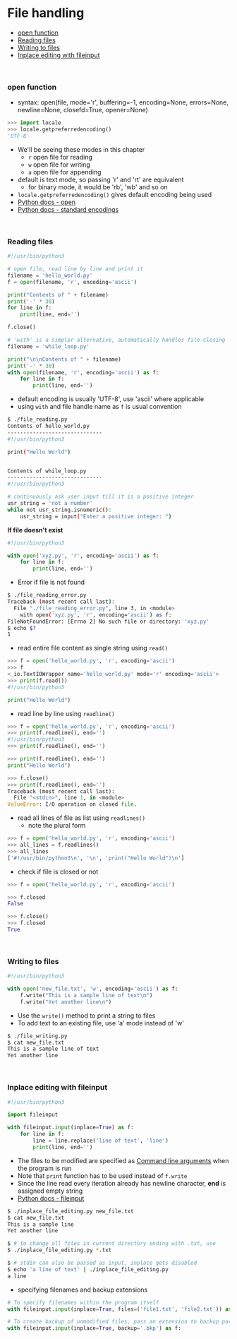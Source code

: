 # <a name="file-handling"></a>File handling

* [open function](#open-function)
* [Reading files](#reading-files)
* [Writing to files](#writing-to-files)
* [Inplace editing with fileinput](#inplace-editing-with-fileinput)

<br>

### <a name="open-function"></a>open function

* syntax: open(file, mode='r', buffering=-1, encoding=None, errors=None, newline=None, closefd=True, opener=None)

```python
>>> import locale
>>> locale.getpreferredencoding()
'UTF-8'
```

* We'll be seeing these modes in this chapter
    * `r` open file for reading
    * `w` open file for writing
    * `a` open file for appending
* default is text mode, so passing 'r' and 'rt' are equivalent
    * for binary mode, it would be 'rb', 'wb' and so on
* `locale.getpreferredencoding()` gives default encoding being used
* [Python docs - open](https://docs.python.org/3/library/functions.html#open)
* [Python docs - standard encodings](https://docs.python.org/3/library/codecs.html#standard-encodings)

<br>

### <a name="reading-files"></a>Reading files

```python
#!/usr/bin/python3

# open file, read line by line and print it
filename = 'hello_world.py'
f = open(filename, 'r', encoding='ascii')

print("Contents of " + filename)
print('-' * 30)
for line in f:
    print(line, end='')

f.close()

# 'with' is a simpler alternative, automatically handles file closing
filename = 'while_loop.py'

print("\n\nContents of " + filename)
print('-' * 30)
with open(filename, 'r', encoding='ascii') as f:
    for line in f:
        print(line, end='')
```

* default encoding is usually 'UTF-8', use 'ascii' where applicable
* using `with` and file handle name as `f` is usual convention

```bash
$ ./file_reading.py
Contents of hello_world.py
------------------------------
#!/usr/bin/python3

print("Hello World")


Contents of while_loop.py
------------------------------
#!/usr/bin/python3

# continuously ask user input till it is a positive integer
usr_string = 'not a number'
while not usr_string.isnumeric():
    usr_string = input("Enter a positive integer: ")
```

**If file doesn't exist**

```python
#!/usr/bin/python3

with open('xyz.py', 'r', encoding='ascii') as f:
    for line in f:
        print(line, end='')
```

* Error if file is not found

```bash
$ ./file_reading_error.py 
Traceback (most recent call last):
  File "./file_reading_error.py", line 3, in <module>
    with open('xyz.py', 'r', encoding='ascii') as f:
FileNotFoundError: [Errno 2] No such file or directory: 'xyz.py'
$ echo $?
1
```

* read entire file content as single string using `read()`

```python
>>> f = open('hello_world.py', 'r', encoding='ascii')
>>> f
<_io.TextIOWrapper name='hello_world.py' mode='r' encoding='ascii'>
>>> print(f.read())
#!/usr/bin/python3

print("Hello World")

```

* read line by line using `readline()`

```python
>>> f = open('hello_world.py', 'r', encoding='ascii')
>>> print(f.readline(), end='')
#!/usr/bin/python3
>>> print(f.readline(), end='')

>>> print(f.readline(), end='')
print("Hello World")

>>> f.close()
>>> print(f.readline(), end='')
Traceback (most recent call last):
  File "<stdin>", line 1, in <module>
ValueError: I/O operation on closed file.
```

* read all lines of file as list using `readlines()`
    * note the plural form

```python
>>> f = open('hello_world.py', 'r', encoding='ascii')
>>> all_lines = f.readlines()
>>> all_lines
['#!/usr/bin/python3\n', '\n', 'print("Hello World")\n']
```

* check if file is closed or not

```python
>>> f = open('hello_world.py', 'r', encoding='ascii')

>>> f.closed
False

>>> f.close()
>>> f.closed
True
```

<br>

### <a name="writing-to-files"></a>Writing to files

```python
#!/usr/bin/python3

with open('new_file.txt', 'w', encoding='ascii') as f:
    f.write("This is a sample line of text\n")
    f.write("Yet another line\n")
```

* Use the `write()` method to print a string to files
* To add text to an existing file, use 'a' mode instead of 'w'

```bash
$ ./file_writing.py
$ cat new_file.txt 
This is a sample line of text
Yet another line
```

<br>

### <a name="inplace-editing-with-fileinput"></a>Inplace editing with fileinput

```python
#!/usr/bin/python3

import fileinput

with fileinput.input(inplace=True) as f:
    for line in f:
        line = line.replace('line of text', 'line')
        print(line, end='')
```

* The files to be modified are specified as [Command line arguments](./Command_line_arguments.md) when the program is run
* Note that `print` function has to be used instead of `f.write`
* Since the line read every iteration already has newline character, **end** is assigned empty string
* [Python docs - fileinput](https://docs.python.org/3/library/fileinput.html)

```bash
$ ./inplace_file_editing.py new_file.txt
$ cat new_file.txt 
This is a sample line
Yet another line

$ # to change all files in current directory ending with .txt, use
$ ./inplace_file_editing.py *.txt

$ # stdin can also be passed as input, inplace gets disabled
$ echo 'a line of text' | ./inplace_file_editing.py
a line
```

* specifying filenames and backup extensions

```python
# To specify filenames within the program itself
with fileinput.input(inplace=True, files=('file1.txt', 'file2.txt')) as f:

# To create backup of unmodified files, pass an extension to backup parameter
with fileinput.input(inplace=True, backup='.bkp') as f:
```
